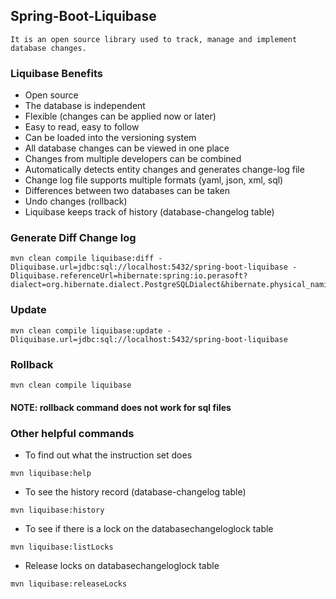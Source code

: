 ## Spring-Boot-Liquibase

```
It is an open source library used to track, manage and implement database changes.
```

### Liquibase Benefits
* Open source
* The database is independent
* Flexible (changes can be applied now or later)
* Easy to read, easy to follow
* Can be loaded into the versioning system
* All database changes can be viewed in one place
* Changes from multiple developers can be combined
* Automatically detects entity changes and generates change-log file
* Change log file supports multiple formats (yaml, json, xml, sql)
* Differences between two databases can be taken
* Undo changes (rollback)
* Liquibase keeps track of history (database-changelog table)

### Generate Diff Change log
```
mvn clean compile liquibase:diff -Dliquibase.url=jdbc:sql://localhost:5432/spring-boot-liquibase -Dliquibase.referenceUrl=hibernate:spring:io.perasoft?dialect=org.hibernate.dialect.PostgreSQLDialect&hibernate.physical_naming_strategy=org.springframework.boot.orm.jpa.hibernate.SpringPhysicalNamingStrategy&hibernate.implicit_naming_strategy=org.springframework.boot.orm.jpa.hibernate.SpringImplicitNamingStrategy
```

### Update
```
mvn clean compile liquibase:update -Dliquibase.url=jdbc:sql://localhost:5432/spring-boot-liquibase
```

### Rollback
```
mvn clean compile liquibase
```

#### NOTE: rollback command does not work for sql files


### Other helpful commands
* To find out what the instruction set does
```
mvn liquibase:help
```

* To see the history record (database-changelog table)
```
mvn liquibase:history
```

* To see if there is a lock on the databasechangeloglock table
```
mvn liquibase:listLocks
```

* Release locks on databasechangeloglock table
```
mvn liquibase:releaseLocks
```